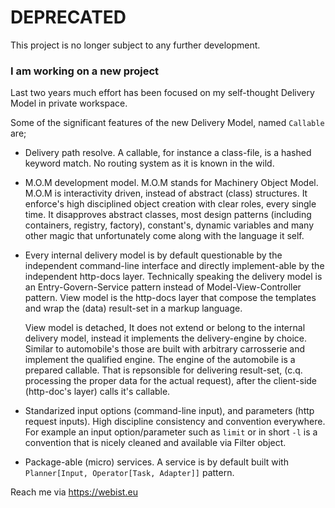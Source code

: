 # DEPRECATED

This project is no longer subject to any further development.

### I am working on a new project
Last two years much effort has been focused on my self-thought Delivery Model in private workspace.

Some of the significant features of the new Delivery Model, named `Callable` are;
 
 + Delivery path resolve. 
   A callable, for instance a class-file, is a hashed keyword match. No routing system as it is known in the wild. 
 
 + M.O.M development model. M.O.M stands for Machinery Object Model. 
   M.O.M is interactivity driven, instead of abstract (class) structures. 
   It enforce's high disciplined object creation with clear roles, every single time. 
   It disapproves abstract classes, most design patterns (including containers, registry, factory),
   constant's, dynamic variables and many other magic that unfortunately come along with the language it self.
 
 + Every internal delivery model is by default questionable by the independent command-line interface 
   and directly implement-able by the independent http-docs layer. 
   Technically speaking the delivery model is an Entry-Govern-Service pattern instead of Model-View-Controller pattern.
   View model is the http-docs layer that compose the templates and wrap the (data) result-set in a markup language.
   
   View model is detached, It does not extend or belong to the internal delivery model, 
   instead it implements the delivery-engine by choice.
   Similar to automobile's those are built with arbitrary carrosserie and implement the qualified engine.
   The engine of the automobile is a prepared callable. That is repsonsible for delivering result-set, 
   (c.q. processing the proper data for the actual request), after the client-side (http-doc's layer) calls it's callable.
   
 + Standarized input options (command-line input), and parameters (http request inputs).
   High discipline consistency and convention everywhere. 
   For example an input option/parameter such as `limit` or in short `-l` is a convention that is nicely cleaned and available via Filter object. 
   
 + Package-able (micro) services. A service is by default built with `Planner[Input, Operator[Task, Adapter]]` pattern.
 
 Reach me via https://webist.eu
